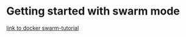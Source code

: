 # Getting started with swarm mode

[link to docker swarm-tutorial](https://docs.docker.com/engine/swarm/swarm-tutorial/)


